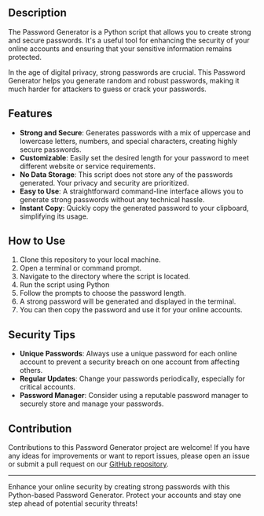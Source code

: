 ## Description

The Password Generator is a Python script that allows you to create strong and secure passwords. It's a useful tool for enhancing the security of your online accounts and ensuring that your sensitive information remains protected.

In the age of digital privacy, strong passwords are crucial. This Password Generator helps you generate random and robust passwords, making it much harder for attackers to guess or crack your passwords.

## Features

- **Strong and Secure**: Generates passwords with a mix of uppercase and lowercase letters, numbers, and special characters, creating highly secure passwords.
- **Customizable**: Easily set the desired length for your password to meet different website or service requirements.
- **No Data Storage**: This script does not store any of the passwords generated. Your privacy and security are prioritized.
- **Easy to Use**: A straightforward command-line interface allows you to generate strong passwords without any technical hassle.
- **Instant Copy**: Quickly copy the generated password to your clipboard, simplifying its usage.

## How to Use

1. Clone this repository to your local machine.
2. Open a terminal or command prompt.
3. Navigate to the directory where the script is located.
4. Run the script using Python 
5. Follow the prompts to choose the password length.
6. A strong password will be generated and displayed in the terminal.
7. You can then copy the password and use it for your online accounts.

## Security Tips

- **Unique Passwords**: Always use a unique password for each online account to prevent a security breach on one account from affecting others.
- **Regular Updates**: Change your passwords periodically, especially for critical accounts.
- **Password Manager**: Consider using a reputable password manager to securely store and manage your passwords.

## Contribution

Contributions to this Password Generator project are welcome! If you have any ideas for improvements or want to report issues, please open an issue or submit a pull request on our [GitHub repository](https://github.com/sinawatra).


---

Enhance your online security by creating strong passwords with this Python-based Password Generator. Protect your accounts and stay one step ahead of potential security threats!
